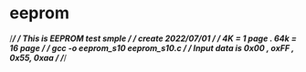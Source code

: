 # eeprom
/******************************************/
/* This is EEPROM test smple              */
/* create 2022/07/01                      */
/* 4K  = 1 page . 64k = 16 page           */
/* gcc -o eeprom_s10 eeprom_s10.c         */
/* Input data is 0x00 , oxFF , 0x55, 0xaa */
/******************************************/
